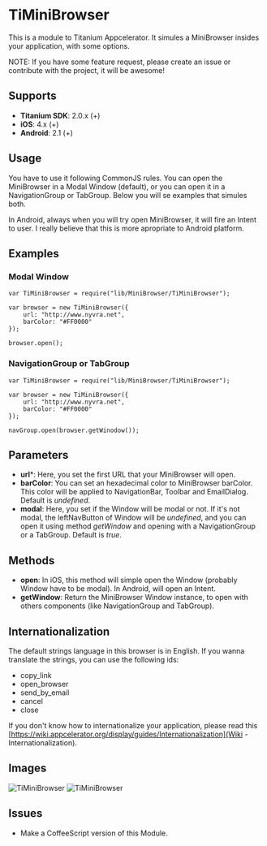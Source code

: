 # TiMiniBrowser

This is a module to Titanium Appcelerator. It simules a MiniBrowser insides your application, with some options.

NOTE: If you have some feature request, please create an issue or contribute with the project, it will be awesome!

## Supports

* **Titanium SDK**: 2.0.x (+)
* **iOS**: 4.x (+)
* **Android**: 2.1 (+)

## Usage

You have to use it following CommonJS rules. You can open the MiniBrowser in a Modal Window (default), or you can open it in a NavigationGroup or TabGroup. Below you will se examples that simules both.

In Android, always when you will try open MiniBrowser, it will fire an Intent to user. I really believe that this is more apropriate to Android platform.

## Examples

### Modal Window

	var TiMiniBrowser = require("lib/MiniBrowser/TiMiniBrowser");
	
	var browser = new TiMiniBrowser({
		url: "http://www.nyvra.net",
		barColor: "#FF0000"
	});
	
	browser.open();
	
### NavigationGroup or TabGroup

	var TiMiniBrowser = require("lib/MiniBrowser/TiMiniBrowser");
	
	var browser = new TiMiniBrowser({
		url: "http://www.nyvra.net",
		barColor: "#FF0000"
	});
	
	navGroup.open(browser.getWinodow());

## Parameters

* **url***: Here, you set the first URL that your MiniBrowser will open. 
* **barColor**: You can set an hexadecimal color to MiniBrowser barColor. This color will be applied to NavigationBar, Toolbar and EmailDialog. Default is *undefined*.
* **modal**: Here, you set if the Window will be modal or not. If it's not modal, the leftNavButton of Window will be *undefined*, and you can open it using method *getWindow* and opening with a NavigationGroup or a TabGroup. Default is *true*.

## Methods

* **open**: In iOS, this method will simple open the Window (probably Window have to be modal). In Android, will open an Intent.
* **getWindow**: Return the MiniBrowser Window instance, to open with others components (like NavigationGroup and TabGroup).

## Internationalization

The default strings language in this browser is in English. If you wanna translate the strings, you can use the following ids:

* copy_link
* open_browser
* send_by_email
* cancel
* close

If you don't know how to internationalize your application, please read this [https://wiki.appcelerator.org/display/guides/Internationalization](Wiki - Internationalization).

## Images
![TiMiniBrowser](http://img3.imageshack.us/img3/7131/screenshot20111229at335.png "TiMiniBrowser")
![TiMiniBrowser](http://img194.imageshack.us/img194/3579/screenshot20111229at930.png "TiMiniBrowser")

## Issues

* Make a CoffeeScript version of this Module.